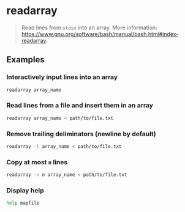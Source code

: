 # readarray

> Read lines from `stdin` into an array. More information: <https://www.gnu.org/software/bash/manual/bash.html#index-readarray>.

## Examples

### Interactively input lines into an array

```bash
readarray array_name
```

### Read lines from a file and insert them in an array

```bash
readarray array_name < path/to/file.txt
```

### Remove trailing deliminators (newline by default)

```bash
readarray -t array_name < path/to/file.txt
```

### Copy at most `n` lines

```bash
readarray -n n array_name < path/to/file.txt
```

### Display help

```bash
help mapfile
```
